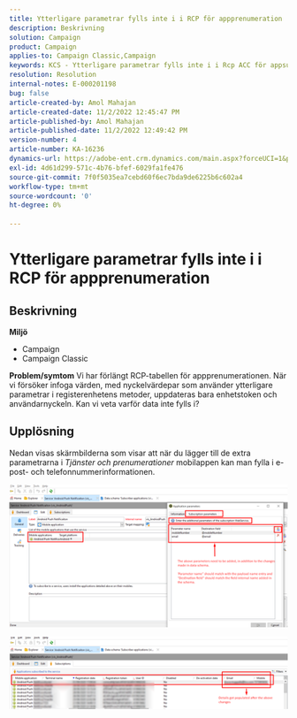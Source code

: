 ```yaml
---
title: Ytterligare parametrar fylls inte i i RCP för appprenumeration
description: Beskrivning
solution: Campaign
product: Campaign
applies-to: Campaign Classic,Campaign
keywords: KCS - Ytterligare parametrar fylls inte i i Rcp ACC för appsubscription
resolution: Resolution
internal-notes: E-000201198
bug: false
article-created-by: Amol Mahajan
article-created-date: 11/2/2022 12:45:47 PM
article-published-by: Amol Mahajan
article-published-date: 11/2/2022 12:49:42 PM
version-number: 4
article-number: KA-16236
dynamics-url: https://adobe-ent.crm.dynamics.com/main.aspx?forceUCI=1&pagetype=entityrecord&etn=knowledgearticle&id=6e46d644-ac5a-ed11-9561-6045bd006a22
exl-id: 4d61d299-571c-4b76-bfef-6029fa1fe476
source-git-commit: 7f0f5035ea7cebd60f6ec7bda9de6225b6c602a4
workflow-type: tm+mt
source-wordcount: '0'
ht-degree: 0%

---
```


# Ytterligare parametrar fylls inte i i RCP för appprenumeration

## Beskrivning

<b>Miljö</b>
- Campaign
- Campaign Classic

<b>Problem/symtom</b>
Vi har förlängt RCP-tabellen för appprenumerationen. När vi försöker infoga värden, med nyckelvärdepar som använder ytterligare parametrar i registerenhetens metoder, uppdateras bara enhetstoken och användarnyckeln. Kan vi veta varför data inte fylls i?


## Upplösning


Nedan visas skärmbilderna som visar att när du lägger till de extra parametrarna i *Tjänster och prenumerationer* mobilappen kan man fylla i e-post- och telefonnummerinformationen.



![](assets/bc1c5473-4bd0-ec11-a7b5-00224809c556.png)



![](assets/ddd78ad4-4bd0-ec11-a7b5-00224809c556.png)

